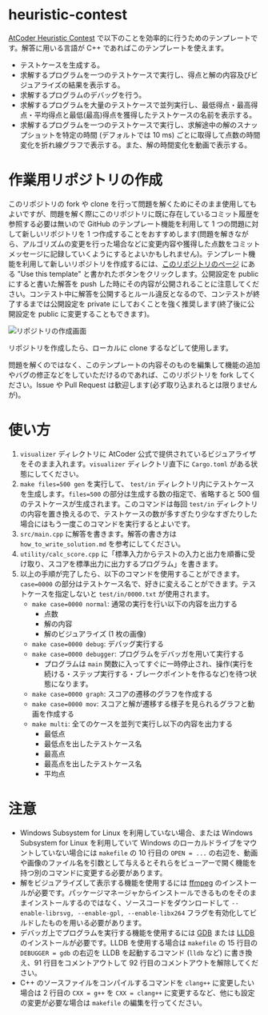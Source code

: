 # heuristic-contest

[AtCoder Heuristic Contest](https://atcoder.jp/contests/archive?ratedType=0&category=0&keyword=AtCoder+Heuristic+Contest) で以下のことを効率的に行うためのテンプレートです。解答に用いる言語が C++ であればこのテンプレートを使えます。

- テストケースを生成する。
- 求解するプログラムを一つのテストケースで実行し、得点と解の内容及びビジュアライズの結果を表示する。
- 求解するプログラムのデバッグを行う。
- 求解するプログラムを大量のテストケースで並列実行し、最低得点・最高得点・平均得点と最低(最高)得点を獲得したテストケースの名前を表示する。
- 求解するプログラムを一つのテストケースで実行し、求解途中の解のスナップショットを特定の時間 (デフォルトでは 10 ms) ごとに取得して点数の時間変化を折れ線グラフで表示する。また、解の時間変化を動画で表示する。

# 作業用リポジトリの作成

このリポジトリの fork や clone を行って問題を解くためにそのまま使用してもよいですが、問題を解く際にこのリポジトリに既に存在しているコミット履歴を参照する必要は無いので GitHub のテンプレート機能を利用して 1 つの問題に対して新しいリポジトリを 1 つ作成することをおすすめします(問題を解きながら、アルゴリズムの変更を行った場合などに変更内容や獲得した点数をコミットメッセージに記録していくようにするとよいかもしれません)。テンプレート機能を利用して新しいリポジトリを作成するには、[このリポジトリのページ](https://github.com/naskya/heuristic-contest) にある "Use this template" と書かれたボタンをクリックします。公開設定を public にすると書いた解答を push した時にその内容が公開されることに注意してください。コンテスト中に解答を公開するとルール違反となるので、コンテストが終了するまでは公開設定を private にしておくことを強く推奨します(終了後に公開設定を public に変更することもできます)。

![リポジトリの作成画面](https://naskya.net/share/github/naskya/heuristic-contest/readme_01.png)

リポジトリを作成したら、ローカルに clone するなどして使用します。

問題を解くのではなく、このテンプレートの内容そのものを編集して機能の追加やバグの修正などをしていただけるのであれば、このリポジトリを fork してください。Issue や Pull Request は歓迎します(必ず取り込まれるとは限りませんが)。

# 使い方

1. `visualizer` ディレクトリに AtCoder 公式で提供されているビジュアライザをそのまま入れます。`visualizer` ディレクトリ直下に `Cargo.toml` がある状態にしてください。
1. `make files=500 gen` を実行して、 `test/in` ディレクトリ内にテストケースを生成します。`files=500` の部分は生成する数の指定で、省略すると 500 個のテストケースが生成されます。このコマンドは毎回 `test/in` ディレクトリの内容を置き換えるので、テストケースの数が多すぎたり少なすぎたりした場合にはもう一度このコマンドを実行するとよいです。
1. `src/main.cpp` に解答を書きます。解答の書き方は `how_to_write_solution.md` を参考にしてください。
1. `utility/calc_score.cpp` に「標準入力からテストの入力と出力を順番に受け取り、スコアを標準出力に出力するプログラム」を書きます。
1. 以上の手順が完了したら、以下のコマンドを使用することができます。`case=0000` の部分はテストケース名で、好きに変えることができます。テストケースを指定しないと `test/in/0000.txt` が使用されます。
    - `make case=0000 normal`: 通常の実行を行い以下の内容を出力する
        - 点数
        - 解の内容
        - 解のビジュアライズ (1 枚の画像)
    - `make case=0000 debug`: デバッグ実行する
    - `make case=0000 debugger`: プログラムをデバッガを用いて実行する
        - プログラムは `main` 関数に入ってすぐに一時停止され、操作(実行を続ける・ステップ実行する・ブレークポイントを作るなど)を待つ状態になります。
    - `make case=0000 graph`: スコアの遷移のグラフを作成する
    - `make case=0000 mov`: スコアと解が遷移する様子を見られるグラフと動画を作成する
    - `make multi`: 全てのケースを並列で実行し以下の内容を出力する
        - 最低点
        - 最低点を出したテストケース名
        - 最高点
        - 最高点を出したテストケース名
        - 平均点

# 注意

- Windows Subsystem for Linux を利用していない場合、または Windows Subsystem for Linux を利用していて Windows のローカルドライブをマウントしていない場合には `makefile` の 10 行目の `OPEN = ...` の右辺を、動画や画像のファイル名を引数として与えるとそれらをビューアーで開く機能を持つ別のコマンドに変更する必要があります。
- 解をビジュアライズして表示する機能を使用するには [ffmpeg](http://ffmpeg.org/) のインストールが必要です。パッケージマネージャからインストールできるものをそのままインストールするのではなく、ソースコードをダウンロードして `--enable-librsvg, --enable-gpl, --enable-libx264` フラグを有効化してビルドしたものを用いる必要があります。
- デバッガ上でプログラムを実行する機能を使用するには [GDB](https://www.gnu.org/software/gdb/) または [LLDB](https://lldb.llvm.org/) のインストールが必要です。LLDB を使用する場合は `makefile` の 15 行目の `DEBUGGER = gdb` の右辺を LLDB を起動するコマンド (`lldb` など) に書き換え、91 行目をコメントアウトして 92 行目のコメントアウトを解除してください。
- C++ のソースファイルをコンパイルするコマンドを `clang++` に変更したい場合は 2 行目の `CXX = g++` を `CXX = clang++` に変更するなど、他にも設定の変更が必要な場合は `makefile` の編集を行ってください。
